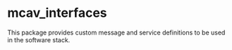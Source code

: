 # mcav_interfaces

This package provides custom message and service definitions to be used in the software stack.